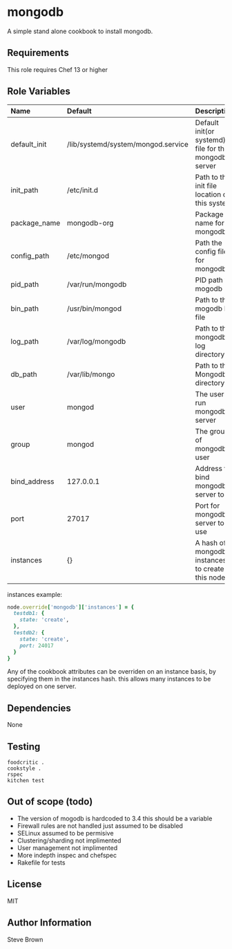 mongodb
======

A simple stand alone cookbook to install mongodb.


Requirements
------------

This role requires Chef 13 or higher

Role Variables
--------------

| Name           | Default | Description                  |
|:---------------|:--------|:-----------------------------|
| default_init | /lib/systemd/system/mongod.service | Default init(or systemd) file for the mongodb server |
| init_path| /etc/init.d| Path to the init file location on this system|
| package_name|mongodb-org|Package name for mongodb|
| config_path|/etc/mongod| Path the config file for mongodb|
| pid_path| /var/run/mongodb | PID path for mogodb|
| bin_path| /usr/bin/mongod | Path to the mogodb bin file|
| log_path|/var/log/mongodb | Path to the mongodb log directory|
| db_path|/var/lib/mongo | Path to the Mongodb directory|
| user|mongod | The user to run mongodb server|
| group| mongod | The group of mongodb user|
| bind_address| 127.0.0.1 | Address to bind mongodb server to|
| port| 27017 | Port for mongodb server to use|
| instances| {} | A hash of mongodb instances to create on this node|

instances example:

```ruby
node.override['mongodb']['instances'] = {
  testdb1: {
    state: 'create',
  },
  testdb2: {
    state: 'create',
    port: 24017
  }
}
```
Any of the cookbook attributes can be overriden on an instance basis,
by specifying them in the instances hash. this allows many instances to
be deployed on one server.


Dependencies
------------
None


Testing
-------
```shell
foodcritic .
cookstyle .
rspec
kitchen test
```
Out of scope (todo)
----------------
 * The version of mogodb is hardcoded to 3.4 this should be a variable
 * Firewall rules are not handled just assumed to be disabled
 * SELinux assumed to be permisive
 * Clustering/sharding not implimented
 * User management not implimented
 * More indepth inspec and chefspec
 * Rakefile for tests

License
-------

MIT

Author Information
------------------

Steve Brown

